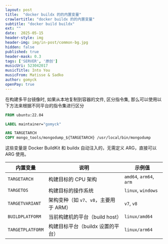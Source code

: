 ```yaml
---
layout: post
title:  "docker buildx 的的内置变量"
crawlertitle: "docker buildx 的的内置变量"
subtitle: "docker build buildx"
ext: ""
date:  2025-05-15
header-style: img
header-img: img/in-post/common-bg.jpg
hidden: false
published: true
header-mask: 0.3
tags: ['SERVER', '原创']
musicUri: 523042017
musicTitle: Into You
musicFrom: Matisse & Sadko
author: gomyck
openPay: true
---
```


在构建多平台镜像时, 如果从本地复制到容器的文件, 区分指令集, 那么可以使用以下方法来根据不同平台的指令集进行区分

```dockerfile
FROM ubuntu:22.04

LABEL maintainer="gomyck"

ARG TARGETARCH
COPY mongo_tools/mongodump_${TARGETARCH} /usr/local/bin/mongodump

```

这些变量是 Docker BuildKit 和 buildx 自动注入的，无需定义 ARG，直接可以 ARG 使用。

| 内置变量             | 说明                         | 示例值                     |
| ---------------- | -------------------------- | ----------------------- |
| `TARGETARCH`     | 构建目标的 CPU 架构               | `amd64`, `arm64`, `arm` |
| `TARGETOS`       | 构建目标的操作系统                  | `linux`, `windows`      |
| `TARGETVARIANT`  | 架构变种（如 `v7`、`v8`，主要用于 ARM） | `v7`, `v8`              |
| `BUILDPLATFORM`  | 当前构建机的平台（build host）       | `linux/amd64`           |
| `TARGETPLATFORM` | 构建目标平台（buildx 设置的平台）       | `linux/arm64`           |
